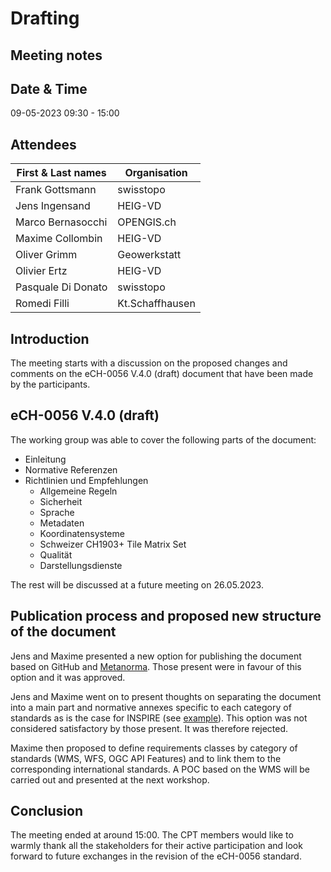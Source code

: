 # Drafting 
## Meeting notes

## Date & Time

09-05-2023 09:30 - 15:00

## Attendees

| First & Last names  | Organisation                         |
|---------------------|--------------------------------------|
| Frank	Gottsmann	  | swisstopo                            |
| Jens Ingensand	  | HEIG-VD                              |
| Marco Bernasocchi   | OPENGIS.ch                           |
| Maxime Collombin    | HEIG-VD                              |
| Oliver Grimm        | Geowerkstatt                         |
| Olivier Ertz        | HEIG-VD                              |
| Pasquale Di Donato  |	swisstopo                            |
| Romedi Filli        | Kt.Schaffhausen                      |
## Introduction

The meeting starts with a discussion on the proposed changes and comments on the eCH-0056 V.4.0 (draft) document that have been made by the participants.
## eCH-0056 V.4.0 (draft)

The working group was able to cover the following parts of the document:

- Einleitung
- Normative Referenzen
- Richtlinien und Empfehlungen
    - Allgemeine Regeln
    - Sicherheit
    - Sprache
    - Metadaten
    - Koordinatensysteme
    - Schweizer CH1903+ Tile Matrix Set
    - Qualität
    - Darstellungsdienste

The rest will be discussed at a future meeting on 26.05.2023.

## Publication process and proposed new structure of the document

Jens and Maxime presented a new option for publishing the document based on GitHub and [Metanorma](https://www.metanorma.org/).
Those present were in favour of this option and it was approved.

Jens and Maxime went on to present thoughts on separating the document into a main part and normative annexes specific to each category of standards as is the case for INSPIRE (see [example](https://github.com/INSPIRE-MIF/gp-ogc-api-features/blob/master/spec/oapif-inspire-download.md)).
This option was not considered satisfactory by those present. It was therefore rejected.

Maxime then proposed to define requirements classes by category of standards (WMS, WFS, OGC API Features) and to link them to the corresponding international standards. A POC based on the WMS will be carried out and presented at the next workshop.

## Conclusion

The meeting ended at around 15:00.
The CPT members would like to warmly thank all the stakeholders for their active participation and look forward to future exchanges in the revision of the eCH-0056 standard.

